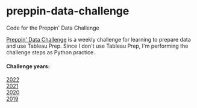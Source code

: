 # preppin-data-challenge
Code for the Preppin' Data Challenge

[Preppin' Data Challenge](https://preppindata.blogspot.com/) is a weekly challenge for learning to prepare data and use Tableau Prep. Since I don't use Tableau Prep, I'm performing the challenge steps as Python practice.

#### Challenge years:
[2022](https://github.com/kelly-gilbert/preppin-data-challenge/tree/master/2022#readme)<br>
[2021](https://github.com/kelly-gilbert/preppin-data-challenge/tree/master/2021#readme)<br>
[2020](https://github.com/kelly-gilbert/preppin-data-challenge/tree/master/2020#readme)<br>
[2019](https://github.com/kelly-gilbert/preppin-data-challenge/tree/master/2019#readme)
